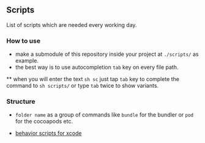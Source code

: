 ## Scripts
List of scripts which are needed every working day.

### How to use
- make a submodule of this repository inside your project at `./scripts/` as example.
- the best way is to use autocompletion `tab` key on every file path.

** when you will enter the text `sh sc` just tap `tab` key to complete the command to `sh scripts/` or type `tab` twice to show variants.

### Structure

- `folder name` as a group of commands like `bundle` for the bundler or `pod` for the cocoapods etc.

- [behavior scripts for xcode](./behavior/README.md)
